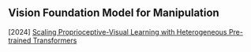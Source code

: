 ## Vision Foundation Model for Manipulation

[2024] [Scaling Proprioceptive-Visual Learning with Heterogeneous Pre-trained Transformers](https://arxiv.org/abs/2409.20537)